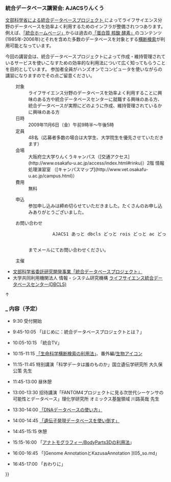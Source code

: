 ###  統合データベース講習会: AJACSりんくう  

[文部科学省による統合データベースプロジェクト ](http://lifesciencedb.mext.go.jp/)によってライフサイエンス分野のデータベースを効率よく利用するためのインフラが整備されつつあります。例えば、[「統合ホームページ」](http://lifesciencedb.jp/)からは過去の[「蛋白質 核酸 酵素」](http://www.kyoritsu-pub.co.jp/pne/)のコンテンツ(1985年-2006年)とそれを含めた多数のデータベースを対象とする[横断検索](http://lifesciencedb.jp/dbsearch/)が利用可能となっています。

今回の講習会は、統合データベースプロジェクトによって作成・維持管理されているサービスを使いこなすための効率的な利用法について広く知ってもらうことを目的としています。
参加者全員がハンズオンでコンピュータを使いながらの講習になりますのでその点ご留意ください。

<dl class="list1" style="padding-left:16px;margin-left:16px">
    <dt>対象</dt>
    <dd>ライフサイエンス分野のデータベースを効率よく利用することに興味のある方や統合データベースセンターに就職する興味のある方、統合データベースが実際にどのように作成、維持管理されているかに興味のある方</dd>
    <dt>日時</dt>
    <dd>2009年11月6日（金）午前9時半～午後5時</dd>
    <dt>定員</dt>
    <dd>48名（応募者多数の場合は大学生、大学院生を優先させていただきます）</dd>
    <dt>会場</dt>
    <dd>大阪府立大学りんくうキャンパス（[交通アクセス](http://www.osakafu-u.ac.jp/access/index.html#rinku)）2階 情報処理演習室 （[キャンパスマップ](http://www.vet.osakafu-u.ac.jp/campus.html)）</dd>
    <dt>費用</dt>
    <dd>無料</dd>
</dl>

<dl class="list1" style="padding-left:16px;margin-left:16px">
    <dt>申込</dt>
    <dd>参加申し込みは締め切らせていただきました。たくさんのお申し込みありがとうございました。</dd>
</dl>

<dl class="list1" style="padding-left:16px;margin-left:16px">
    <dt>お問い合わせ</dt>
    <dd>
        <pre>
         AJACS1 あっと dbcls どっと rois どっと ac どっと jp
        </pre>
        までメールにてお問い合わせください。
    </dd>
</dl>

<dl class="list1" style="padding-left:16px;margin-left:16px">
    <dt>主催</dt>
</dl>

* [文部科学省委託研究開発事業「統合データベースプロジェクト」 ](http://lifesciencedb.mext.go.jp/)
* 大学共同利用機関法人 情報・システム研究機構 [ライフサイエンス統合データベースセンター(DBCLS)](http://DBCLS.rois.ac.jp/)

<div class="jumpmenu">↑</div>

### [_](http://MotDB.DBCLS.jp/?AJACS14#oa2bbb12 "oa2bbb12") 内容（予定）  

* 9:30 受付開始
* 9:45-10:05 「はじめに：統合データベースプロジェクトとは？」
* 10:05-10:15 「統合TV」
* 10:15-11:15 [「生命科学横断検索の利用法」](01_kawano.md)、番外編/[生物アイコン](02_bando.md)
* 11:15-11:45 特別講演「科学データは誰のものか」国立遺伝学研究所 大久保公策 先生
* 11:45-13:00 昼休憩

* 13:00-13:30 招待講演「FANTOM4プロジェクトに見る次世代シーケンサの可能性とデータベース」理化学研究所 オミックス基盤領域 川路英哉 先生
* 13:30-14:00 [「DNAデータベースの使い方」](http://rgm2.lab.nig.ac.jp/pukiwiki/index.php)
* 14:00-14:45 [「遺伝子発現データベースを使い倒す」](03_nakazato.md)
* 14:45-15:15 休憩
* 15:15-16:00 「[アナトモグラフィー/BodyParts3Dの利用法](04_mitsuhashi.md)」
* 16:00-16:45 「[Genome AnnotationとKazusaAnnotation ](05_so.md」
* 16:45-17:00 「おわりに」

}}
